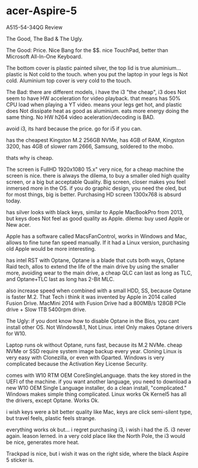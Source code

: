 # acer-Aspire-5
A515-54-34QG
Review

The Good, The Bad & The Ugly.

The Good: Price. Nice Bang for the $$.
nice TouchPad, better than Microsoft All-In-One Keyboard.

The bottom cover is plastic painted silver,
the top lid is true aluminium...
plastic is Not cold to the touch.
when you put the laptop in your legs is Not cold.
Aluminium top cover is very cold to the touch.

The Bad: 
there are different models,
i have the i3 "the cheap",
i3 does Not seem to have HW acceleration for video playback.
that means has 50% CPU load when playing a YT video.
means your legs get hot, and plastic does Not dissipate heat as good as aluminium.
eats more energy doing the same thing.
No HW h264 video aceleration/decoding is BAD.

avoid i3, 
its hard because the price.
go for i5 if you can.

has the cheapest Kingston M.2 256GB NVMe,
has 4GB of RAM, Kingston 3200,
has 4GB of slower ram 2666, Samsung, soldered to the mobo.

thats why is cheap.

The screen is FullHD 1920x1080 15.x" very nice, for a cheap machine the screen is nice.
there is always the dilema, to buy a smaller oled high quality screen, or a big but acceptable Quality.
Big screen, closer makes you feel inmersed more in the OS.
if you do graphic design, you need the oled, but for most things, big is better.
Purchasing HD screen 1300x768 is absurd today.

has silver looks with black keys, similar to Apple MacBookPro from 2013,
but keys does Not feel as good quality as Apple.
dilema: buy used Apple or New acer.

Apple has a software called MacsFanControl, works in Windows and Mac,
allows to fine tune fan speed manually.
If it had a Linux version, purchasing old Apple would be more interesting.

has intel RST with Optane,
Optane is a blade that cuts both ways,
Optane Raid tech, allos to extend the life of the main drive by using the smaller more, avoiding wear to the main drive,
a cheap QLC can last as long as TLC, and Optane+TLC last as long has 2-Bit MLC.

also increase speed when combined with a small HDD, SS, because Optane is faster M.2.
That Tech i think it was invented by Apple in 2014 called Fusion Drive.
MacMini 2014 with Fusion Drive had a 800MB/s 128GB PCIe drive + Slow 1TB 5400rpm drive.

The Ugly:
if you dont know how to disable Optane in the Bios, you cant install other OS.
Not Windows8.1, Not Linux.
intel Only makes Optane drivers for W10.

Laptop runs ok without Optane, runs fast, because its M.2 NVMe.
cheap NVMe or SSD require system image backup every year.
Cloning Linux is very easy with Clonezilla, or even with Gparted.
Windows is very complicated because the Activation Key License Security.

comes with W10 RTM OEM CoreSingleLanguage.
thats the key stored in the UEFI of the machine.
if you want another language, you need to download a new W10 OEM Single Language installer, do a clean install, "complicated."
Windows makes simple thing complicated.
Linux works Ok Kernel5 has all the drivers, except Optane.
Works Ok.

i wish keys were a bit better quality like Mac, keys are click semi-silent type, but travel feels, plastic feels strange.

everything works ok but... i regret purchasing i3, i wish i had the i5.
i3 never again. leason lerned.
in a very cold place like the North Pole, the i3 would be nice, generates more heat.

Trackpad is nice, but i wish it was on the right side, where the black Aspire 5 sticker is.
